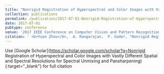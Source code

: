```yaml
---
title: "Nonrigid Registration of Hyperspectral and Color Images with Vastly Different Spatial and Spectral Resolutions for Spectral Unmixing and Pansharpening"
collection: publications
permalink: /publication/2017-07-01-Nonrigid-Registration-of-Hyperspectral-and-Color-Images-with-Vastly-Different-Spatial-and-Spectral-Resolutions-for-Spectral-Unmixing-and-Pansharpening
date: 2017-07-01
pubtype: conference
venue: '2017 IEEE Conference on Computer Vision and Pattern Recognition Workshops (CVPRW)'
citation: ' <b>Yuan Zhou</b>,  A. Rangarajan,  P. Gader, "Nonrigid Registration of Hyperspectral and Color Images with Vastly Different Spatial and Spectral Resolutions for Spectral Unmixing and Pansharpening." <i>2017 IEEE Conference on Computer Vision and Pattern Recognition Workshops (CVPRW)</i>, 2017.'
---
```

Use [Google Scholar](https://scholar.google.com/scholar?q=Nonrigid Registration of Hyperspectral and Color Images with Vastly Different Spatial and Spectral Resolutions for Spectral Unmixing and Pansharpening){:target="_blank"} for full citation